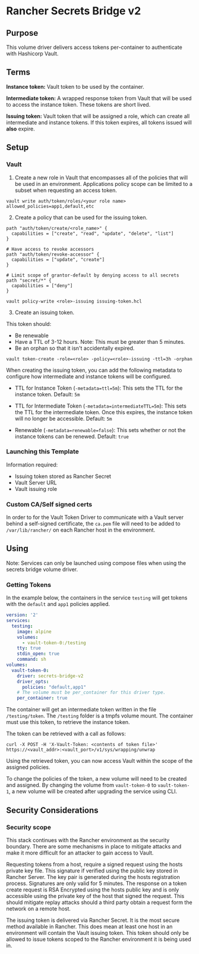 # Rancher Secrets Bridge v2

## Purpose

This volume driver delivers access tokens per-container to authenticate with Hashicorp Vault.

## Terms

**Instance token:** Vault token to be used by the container.

**Intermediate token:** A wrapped response token from Vault that will be used to access the instance token. These tokens are short lived.

**Issuing token:** Vault token that will be assigned a role, which can create all intermediate and instance tokens. If this token expires, all tokens issued will **also** expire.

## Setup

### Vault

1. Create a new role in Vault that encompasses all of the policies that will be used in an environment. Applications policy scope can be limited to a subset when requesting an access token.

`vault write auth/token/roles/<your role name> allowed_policies=app1,default,etc`

2. Create a policy that can be used for the issuing token.

```
path "auth/token/create/<role_name>" {
  capabilities = ["create", "read", "update", "delete", "list"]
}

# Have access to revoke accessors
path "auth/token/revoke-accessor" {
  capabilities = ["update", "create"]
}

# Limit scope of grantor-default by denying access to all secrets
path "secret/*" {
  capabilities = ["deny"]
}
```

`vault policy-write <role>-issuing issuing-token.hcl`

3. Create an issuing token.

This token should:
* Be renewable
* Have a TTL of 3-12 hours. Note: This must be greater than 5 minutes.
* Be an orphan so that it isn't accidentally expired.

```
vault token-create -role=<role> -policy=<role>-issuing -ttl=3h -orphan
```

When creating the issuing token, you can add the following metadata to configure how intermediate and instance tokens will be configured.

* TTL for Instance Token (`-metadata=ttl=5m`): This sets the TTL for the instance token. Default: `5m`

* TTL for Intermediate Token (`-metadata=intermediateTTL=5m`): This sets the TTL for the intermediate token. Once this expires, the instance token will no longer be accessible. Default: `5m`

* Renewable (`-metadata=renewable=false`): This sets whether or not the instance tokens can be renewed. Default: `true`

### Launching this Template

Information required:

 - Issuing token stored as Rancher Secret
 - Vault Server URL
 - Vault issuing role

### Custom CA/Self signed certs

In order to for the Vault Token Driver to communicate with a Vault server behind a self-signed certificate, the `ca.pem` file will need to be added to `/var/lib/rancher/` on each Rancher host in the environment.

## Using

Note: Services can only be launched using compose files when using the secrets bridge volume driver.

### Getting Tokens

In the example below, the containers in the service `testing` will get tokens with the `default` and `app1` policies applied.

```yaml
version: '2'
services:
  testing:
    image: alpine
    volumes:
      - vault-token-0:/testing
    tty: true
    stdin_open: true
    command: sh
volumes:
  vault-token-0:
    driver: secrets-bridge-v2
    driver_opts:
      policies: "default,app1"
    # The volume must be per_container for this driver type.  
    per_container: true
```

The container will get an intermediate token written in the file `/testing/token`. The `/testing` folder is a tmpfs volume mount. The container must use this token, to retrieve the instance token.

The token can be retrieved with a call as follows:

```
curl -X POST -H 'X-Vault-Token: <contents of token file>' https://<vault_addr>:<vault_port>/v1/sys/wrapping/unwrap
```

Using the retrieved token, you can now access Vault within the scope of the assigned policies.

To change the policies of the token, a new volume will need to be created and assigned. By changing the volume from `vault-token-0` to `vault-token-1`, a new volume will be created after upgrading the service using CLI. 

## Security Considerations

### Security scope

This stack continues with the Rancher environment as the security boundary. There are some mechanisms in place to mitigate attacks and make it more difficult for an attacker to gain access to Vault.

Requesting tokens from a host, require a signed request using the hosts private key file. This signature if verified using the public key stored in Rancher Server. The key pair is generated during the hosts registration process. Signatures are only valid for 5 minutes. The response on a token create request is RSA Encrypted using the hosts public key and is only accessible using the private key of the host that signed the request. This should mitigate replay attacks should a third party obtain a request form the network on a remote host.

The issuing token is delivered via Rancher Secret. It is the most secure method available in Rancher. This does mean at least one host in an environment will contain the Vault issuing token. This token should only be allowed to issue tokens scoped to the Rancher environment it is being used in. 

